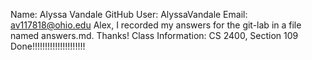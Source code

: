 Name:   Alyssa Vandale
GitHub User:    AlyssaVandale
Email:  av117818@ohio.edu
Alex, I recorded my answers for the git-lab in a file named answers.md. Thanks!
Class Information:  CS 2400, Section 109
Done!!!!!!!!!!!!!!!!!!!!!